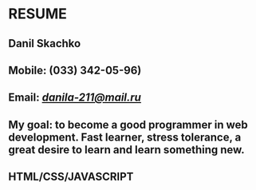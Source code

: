 # RESUME

## Danil Skachko

## Mobile: **(033) 342-05-96)**

## Email: *danila-211@mail.ru*

## My goal: to become a good programmer in web development. Fast learner, stress tolerance, a great desire to learn and learn something new.

## HTML/CSS/JAVASCRIPT
